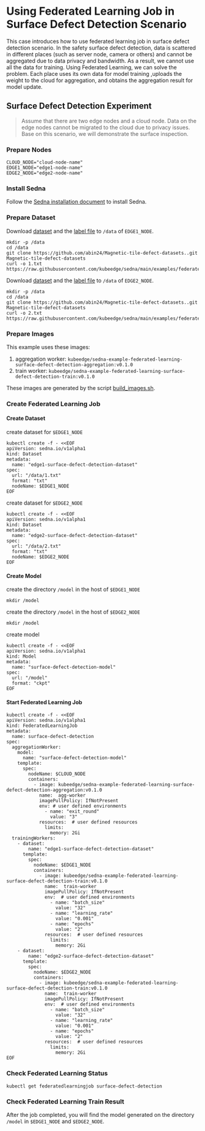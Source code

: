 # Using Federated Learning Job in Surface Defect Detection Scenario
This case introduces how to use federated learning job in surface defect detection scenario.
In the safety surface defect detection, data is scattered in different places (such as server node, camera or others) and cannot be aggregated due to data privacy and bandwidth. As a result, we cannot use all the data for training.
Using Federated Learning, we can solve the problem. Each place uses its own data for model training ,uploads the weight to the cloud for aggregation, and obtains the aggregation result for model update.


## Surface Defect Detection Experiment
> Assume that there are two edge nodes and a cloud node. Data on the edge nodes cannot be migrated to the cloud due to privacy issues.
> Base on this scenario, we will demonstrate the surface inspection.

### Prepare Nodes
```
CLOUD_NODE="cloud-node-name"
EDGE1_NODE="edge1-node-name"
EDGE2_NODE="edge2-node-name"
```

### Install Sedna

Follow the [Sedna installation document](/docs/setup/install.md) to install Sedna.
 
### Prepare Dataset

Download [dataset](https://github.com/abin24/Magnetic-tile-defect-datasets.) and the [label file](/examples/federated_learning/surface_defect_detection/data/1.txt) to `/data` of ```EDGE1_NODE```.  
```
mkdir -p /data
cd /data
git clone https://github.com/abin24/Magnetic-tile-defect-datasets..git Magnetic-tile-defect-datasets
curl -o 1.txt https://raw.githubusercontent.com/kubeedge/sedna/main/examples/federated_learning/surface_defect_detection/data/1.txt
```

Download [dataset](https://github.com/abin24/Magnetic-tile-defect-datasets.) and the [label file](/examples/federated_learning/surface_defect_detection/data/2.txt) to `/data` of ```EDGE2_NODE```.
```
mkdir -p /data
cd /data
git clone https://github.com/abin24/Magnetic-tile-defect-datasets..git Magnetic-tile-defect-datasets
curl -o 2.txt https://raw.githubusercontent.com/kubeedge/sedna/main/examples/federated_learning/surface_defect_detection/data/2.txt
```

### Prepare Images
This example uses these images:
1. aggregation worker: ```kubeedge/sedna-example-federated-learning-surface-defect-detection-aggregation:v0.1.0```
2. train worker: ```kubeedge/sedna-example-federated-learning-surface-defect-detection-train:v0.1.0```  

These images are generated by the script [build_images.sh](/examples/build_image.sh).

### Create Federated Learning Job 

#### Create Dataset

create dataset for `$EDGE1_NODE`
```
kubectl create -f - <<EOF
apiVersion: sedna.io/v1alpha1
kind: Dataset
metadata:
  name: "edge1-surface-defect-detection-dataset"
spec:
  url: "/data/1.txt"
  format: "txt"
  nodeName: $EDGE1_NODE
EOF
```

create dataset for `$EDGE2_NODE`
```
kubectl create -f - <<EOF
apiVersion: sedna.io/v1alpha1
kind: Dataset
metadata:
  name: "edge2-surface-defect-detection-dataset"
spec:
  url: "/data/2.txt"
  format: "txt"
  nodeName: $EDGE2_NODE
EOF
```

#### Create Model

create the directory `/model` in the host of `$EDGE1_NODE`
```
mkdir /model
```
create the directory `/model` in the host of `$EDGE2_NODE`
```
mkdir /model
```

create model
```
kubectl create -f - <<EOF
apiVersion: sedna.io/v1alpha1
kind: Model
metadata:
  name: "surface-defect-detection-model"
spec:
  url: "/model"
  format: "ckpt"
EOF
```

#### Start Federated Learning Job

```
kubectl create -f - <<EOF
apiVersion: sedna.io/v1alpha1
kind: FederatedLearningJob
metadata:
  name: surface-defect-detection
spec:
  aggregationWorker:
    model:
      name: "surface-defect-detection-model"
    template:
      spec:
        nodeName: $CLOUD_NODE
        containers:
          - image: kubeedge/sedna-example-federated-learning-surface-defect-detection-aggregation:v0.1.0
            name:  agg-worker
            imagePullPolicy: IfNotPresent
            env: # user defined environments
              - name: "exit_round"
                value: "3"
            resources:  # user defined resources
              limits:
                memory: 2Gi
  trainingWorkers:
    - dataset:
        name: "edge1-surface-defect-detection-dataset"
      template:
        spec:
          nodeName: $EDGE1_NODE
          containers:
            - image: kubeedge/sedna-example-federated-learning-surface-defect-detection-train:v0.1.0
              name:  train-worker
              imagePullPolicy: IfNotPresent
              env:  # user defined environments
                - name: "batch_size"
                  value: "32"
                - name: "learning_rate"
                  value: "0.001"
                - name: "epochs"
                  value: "2"
              resources:  # user defined resources
                limits:
                  memory: 2Gi
    - dataset:
        name: "edge2-surface-defect-detection-dataset"
      template:
        spec:
          nodeName: $EDGE2_NODE
          containers:
            - image: kubeedge/sedna-example-federated-learning-surface-defect-detection-train:v0.1.0
              name:  train-worker
              imagePullPolicy: IfNotPresent
              env:  # user defined environments
                - name: "batch_size"
                  value: "32"
                - name: "learning_rate"
                  value: "0.001"
                - name: "epochs"
                  value: "2"
              resources:  # user defined resources
                limits:
                  memory: 2Gi
EOF
```

### Check Federated Learning Status

```
kubectl get federatedlearningjob surface-defect-detection
```

### Check Federated Learning Train Result
After the job completed, you will find the model generated on the directory `/model` in `$EDGE1_NODE` and `$EDGE2_NODE`.
